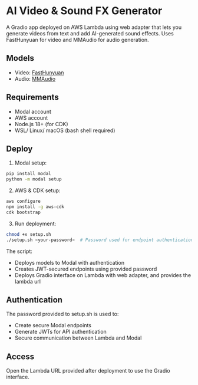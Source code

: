 # AI Video & Sound FX Generator

A Gradio app deployed on AWS Lambda using web adapter that lets you generate videos from text and add AI-generated sound effects. Uses FastHunyuan for video and MMAudio for audio generation.

## Models
- Video: [FastHunyuan](https://huggingface.co/FastVideo/FastHunyuan)
- Audio: [MMAudio](https://github.com/hkchengrex/MMAudio)

## Requirements
- Modal account
- AWS account
- Node.js 18+ (for CDK)
- WSL/ Linux/ macOS (bash shell required)

## Deploy

1. Modal setup:
```bash
pip install modal
python -m modal setup
```

2. AWS & CDK setup:
```bash
aws configure
npm install -g aws-cdk
cdk bootstrap
```

3. Run deployment:
```bash
chmod +x setup.sh
./setup.sh <your-password>  # Password used for endpoint authentication
```

The script:
- Deploys models to Modal with authentication
- Creates JWT-secured endpoints using provided password
- Deploys Gradio interface on Lambda with web adapter, and provides the lambda url

## Authentication
The password provided to setup.sh is used to:
- Create secure Modal endpoints
- Generate JWTs for API authentication
- Secure communication between Lambda and Modal

## Access
Open the Lambda URL provided after deployment to use the Gradio interface.
